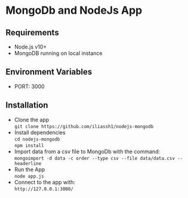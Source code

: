 # MongoDb and NodeJs App

## Requirements

* Node.js v10+
* MongoDB running on local instance

## Environment Variables
* PORT: 3000
## Installation
* Clone the app  
`git clone https://github.com/iliassh1/nodejs-mongodb`
* Install dependencies  
`cd nodejs-mongodb`  
`npm install`  
* Import data from a csv file to MongoDb with the command:    
`mongoimport -d data -c order --type csv --file data/data.csv --headerline`  
* Run the App  
`node app.js`
* Connect to the app with:  
`http://127.0.0.1:3000/`
